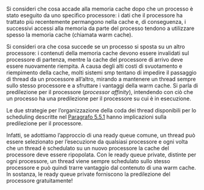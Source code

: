 Si consideri che cosa accade alla memoria cache dopo che un processo è stato eseguito da uno specifico processore: i dati che il processore ha trattato più recentemente permangono nella cache e, di conseguenza, i successivi accessi alla memoria da parte del processo tendono a utilizzare spesso la memoria cache (chiamata warm cache). 

Si consideri ora che cosa succede se un processo si sposta su un altro processore: i contenuti della memoria cache devono essere invalidati sul processore di partenza, mentre la cache del processore di arrivo deve essere nuovamente riempita. 
A causa degli alti costi di svuotamento e riempimento della cache, molti sistemi smp tentano di impedire il passaggio di thread da un processore all’altro, mirando a mantenere un thread sempre sullo stesso processore e a sfruttare i vantaggi della warm cache. 
Si parla di predilezione per il processore (_processor affinity_), intendendo con ciò che un processo ha una predilezione per il processore su cui è in esecuzione.

Le due strategie per l’organizzazione della coda dei thread disponibili per lo scheduling descritte nel [Paragrafo 5.5.1](obsidian://open?vault=Redde&file=Uni%2FSecondo%20anno%20primo%20semestre%2FSistemi%20Operativi%2FLibro%2FCapitolo%205%2FCapitolo%205.5%2FApprocci%20allo%20scheduling%20per%20multiprocessori) hanno implicazioni sulla predilezione per il processore.

Infatti, se adottiamo l’approccio di una ready queue comune, un thread può essere selezionato per l’esecuzione da qualsiasi processore e ogni volta che un thread è schedulato su un nuovo processore la cache del processore deve essere ripopolata. Con le ready queue private, distinte per ogni processore, un thread viene sempre schedulato sullo stesso processore e può quindi trarre vantaggio dal contenuto di una warm cache. In sostanza, le ready queue private forniscono la predilezione del processore gratuitamente!